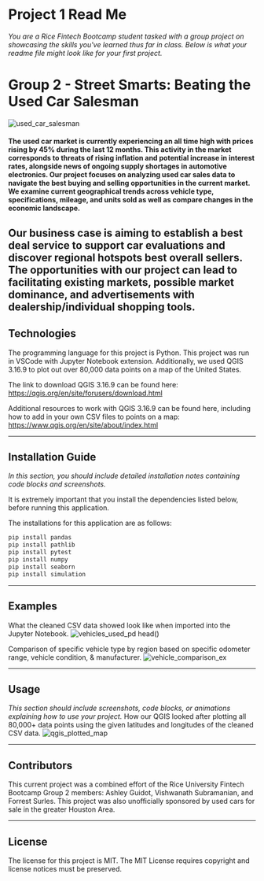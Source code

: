 # Project 1 Read Me

*You are a Rice Fintech Bootcamp student tasked with a group project on showcasing the skills you've learned thus far in class. Below is what your readme file might look like for your first project.*

# Group 2 - Street Smarts: Beating the Used Car Salesman
![used_car_salesman](https://user-images.githubusercontent.com/85652410/129506201-ce92dedd-5ae0-4e39-8f15-cc552311e47c.jpg)


####
#### The used car market is currently experiencing an all time high with prices rising by 45% during the last 12 months. This activity in the market corresponds to threats of rising inflation and potential increase in interest rates, alongside news of ongoing supply shortages in automotive electronics. Our project focuses on analyzing used car sales data to navigate the best buying and selling opportunities in the current market. We examine current geographical trends across vehicle type, specifications, mileage, and units sold as well as compare changes in the economic landscape.

Our business case is aiming to establish a best deal service to support car evaluations and discover regional hotspots best overall sellers. The opportunities with our project can lead to facilitating existing markets, possible market dominance, and advertisements with dealership/individual shopping tools.
---

## Technologies

The programming language for this project is Python. This project was run in VSCode with Jupyter Notebook extension. Additionally, we used QGIS 3.16.9 to plot out over 80,000 data points on a map of the United States. 

The link to download QGIS 3.16.9 can be found here:
https://qgis.org/en/site/forusers/download.html

Additional resources to work with QGIS 3.16.9 can be found here, including how to add in your own CSV files to points on a map:
https://www.qgis.org/en/site/about/index.html

---

## Installation Guide

*In this section, you should include detailed installation notes containing code blocks and screenshots.*

It is extremely important that you install the dependencies listed below, before running this application.

The installations for this application are as follows:
```python
pip install pandas
pip install pathlib
pip install pytest
pip install numpy
pip install seaborn
pip install simulation
```

---

## Examples

What the cleaned CSV data showed look like when imported into the Jupyter Notebook.
![vehicles_used_pd head()](https://user-images.githubusercontent.com/85652410/129505432-0266a389-c358-4e9a-9e50-5a0c778a24da.png)

Comparison of specific vehicle type by region based on specific odometer range, vehicle condition, & manufacturer.
![vehicle_comparison_ex](https://user-images.githubusercontent.com/85652410/129506008-1d3c1331-fe17-4c6b-af9b-9c8c2f76f355.png)

---

## Usage

*This section should include screenshots, code blocks, or animations explaining how to use your project.*
How our QGIS looked after plotting all 80,000+ data points using the given latitudes and longitudes of the cleaned CSV data.
![qgis_plotted_map](https://user-images.githubusercontent.com/85652410/129507759-f15cfcbe-685b-4392-81e8-6640694f510b.jpg)

---

## Contributors

This current project was a combined effort of the Rice University Fintech Bootcamp Group 2 members: Ashley Guidot, Vishwanath Subramanian, and Forrest Surles. This project was also unofficially sponsored by used cars for sale in the greater Houston Area.

---

## License

The license for this project is MIT. The MIT License requires copyright and license notices must be preserved.
